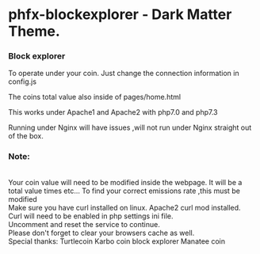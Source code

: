 # phfx-blockexplorer - Dark Matter Theme.
### Block explorer

To operate under your coin.
Just change the connection information in config.js

The coins total value also inside of pages/home.html

This works under Apache1 and Apache2
with php7.0 and php7.3

Running under Nginx will have issues ,will not run under
Nginx straight out of the box.

### Note:
<br>
Your coin value will need to be modified inside the webpage.
It will be a total value times etc...
To find your correct emissions rate ,this must be modified
<br>
Make sure you have curl installed on linux.
Apache2 curl mod installed.
<br>
Curl will need to be enabled in php settings ini file.
<br>
Uncomment and reset the service to continue.
<br>
Please don't forget to clear your browsers cache as well.
<br>
Special thanks:
Turtlecoin
Karbo coin block explorer
Manatee coin
